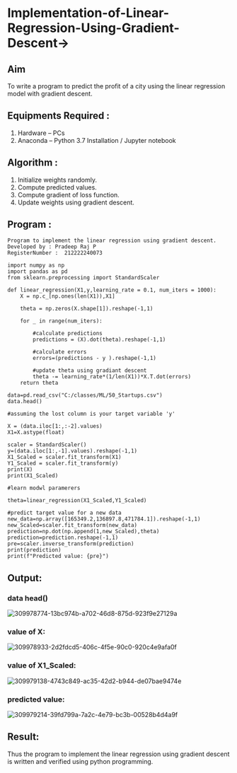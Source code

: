 # Implementation-of-Linear-Regression-Using-Gradient-Descent->
## Aim 
To write a program to predict the profit of a city using the linear regression model with gradient descent.

## Equipments Required :
1. Hardware – PCs
2. Anaconda – Python 3.7 Installation / Jupyter notebook

## Algorithm :
1. Initialize weights randomly.
2. Compute predicted values.
3. Compute gradient of loss function.
4. Update weights using gradient descent.

## Program :
```
Program to implement the linear regression using gradient descent.
Developed by : Pradeep Raj P
RegisterNumber :  212222240073
```

```
import numpy as np
import pandas as pd
from sklearn.preprocessing import StandardScaler

def linear_regression(X1,y,learning_rate = 0.1, num_iters = 1000):
    X = np.c_[np.ones(len(X1)),X1]
    
    theta = np.zeros(X.shape[1]).reshape(-1,1)
    
    for _ in range(num_iters):
        
        #calculate predictions
        predictions = (X).dot(theta).reshape(-1,1)
        
        #calculate errors
        errors=(predictions - y ).reshape(-1,1)
        
        #update theta using gradiant descent
        theta -= learning_rate*(1/len(X1))*X.T.dot(errors)
    return theta
                                        
data=pd.read_csv("C:/classes/ML/50_Startups.csv")
data.head()

#assuming the lost column is your target variable 'y' 

X = (data.iloc[1:,:-2].values)
X1=X.astype(float)

scaler = StandardScaler()
y=(data.iloc[1:,-1].values).reshape(-1,1)
X1_Scaled = scaler.fit_transform(X1)
Y1_Scaled = scaler.fit_transform(y)
print(X)
print(X1_Scaled)

#learn modwl paramerers

theta=linear_regression(X1_Scaled,Y1_Scaled)

#predict target value for a new data
new_data=np.array([165349.2,136897.8,471784.1]).reshape(-1,1)
new_Scaled=scaler.fit_transform(new_data)
prediction=np.dot(np.append(1,new_Scaled),theta)
prediction=prediction.reshape(-1,1)
pre=scaler.inverse_transform(prediction)
print(prediction)
print(f"Predicted value: {pre}")

```

## Output:
### data head()
![309978774-13bc974b-a702-46d8-875d-923f9e27129a](https://github.com/Pradeeppachiyappan/Implementation-of-Linear-Regression-Using-Gradient-Descent/assets/118707347/c1bab2e4-4db2-4141-bd47-e57e503e90b5)

### value of X:
![309978933-2d2fdcd5-406c-4f5e-90c0-920c4e9afa0f](https://github.com/Pradeeppachiyappan/Implementation-of-Linear-Regression-Using-Gradient-Descent/assets/118707347/1f9faf92-a6e9-4d6a-8fe1-4e4a0601443e)

### value of X1_Scaled:
![309979138-4743c849-ac35-42d2-b944-de07bae9474e](https://github.com/Pradeeppachiyappan/Implementation-of-Linear-Regression-Using-Gradient-Descent/assets/118707347/00814505-cc16-4aa5-a72b-a97370d13185)

### predicted value:
![309979214-39fd799a-7a2c-4e79-bc3b-00528b4d4a9f](https://github.com/Pradeeppachiyappan/Implementation-of-Linear-Regression-Using-Gradient-Descent/assets/118707347/a38f70ea-289e-4745-acd9-824d0c370784)

## Result:
Thus the program to implement the linear regression using gradient descent is written and verified using python programming.
